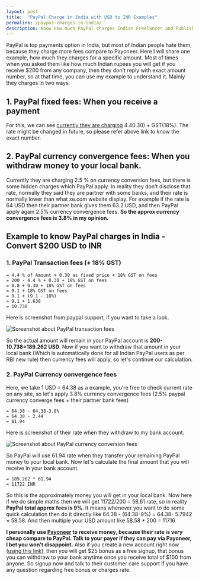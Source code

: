 ```yaml
---
layout: post
title:  "PayPal Charge in India with USD to INR Examples"
permalink: /paypal-charges-in-india/
description: Know How much PayPal charges Indian Freelancer and Publisher, with USD to INR example.
---
```

PayPal is top payments option in India, but most of Indian people hate them, because they charge more fees compare to Payoneer. Here I will share one example, how much they charges for a specific amount. Most of times when you asked them like how much Indian rupees you will get if you receive $200 from any company, then they don't reply with exact amount number, so at that time, you can use my example to understand it. Mainly they charges in two ways. 

## 1. PayPal fixed fees: When you receive a payment ##

For this, we can see <a href="https://www.paypal.com/in/webapps/mpp/paypal-fees-table" target="_blank" rel="nofollow">currently they are charging</a> $4.4 % + Fixed price ($0.30) + GST(18%). The rate might be changed in future, so please refer above link to know the exact number.

## 2. PayPal currency convergence fees: When you withdraw money to your local bank. ##

Currently they are charging 2.5 % on currency conversion fees, but there is some hidden charges which PayPal apply. In reality they don't disclose that rate, normally they said they are partner with some banks, and their rate is normally lower than what xe.com website display. For example if the rate is 64 USD then their partner bank gives them 63.2 USD, and then PayPal apply again 2.5% currency convergence fees. **So the approx currency convergence fees is 3.8% in my opinion.**

## Example to know PayPal charges in India - Convert $200 USD to INR ##

### 1. PayPal Transaction fees (+ 18% GST) ###

	= 4.4 % of Amount + 0.30 as fixed price + 18% GST on fees
	= 200 - 4.4 % + 0.30 + 18% GST on fees
	= 8.8 + 0.30 + 18% GST on fees
	= 9.1 + 18% GST on fees
    = 9.1 + (9.1 - 18%)
	= 9.1 + 1.638
	= 10.738

Here is screenshot from paypal support, if you want to take a look.

<img src="https://cdn.goyllo.com/2/paypal-transaction-fees.png" alt="Screenshot about PayPal transaction fees">

So the actual amount will remain in your PayPal account is **200-10.738=189.262 USD**. Now if you want to withdraw that amount in your local bank (Which is automatically done for all Indian PayPal users as per RBI new rule) then currency fees will apply, so let's continue our calculation.


### 2. PayPal Currency convergence fees ###

Here, we take 1 USD = 64.38 as a example, you're free to check current rate on any site, so let's apply 3.8% currency convergence fees (2.5% paypal currency converge fees + their partner bank fees)

	= 64.38 - 64.38-3.8%
	= 64.38 - 2.44
	= 61.94

Here is screenshot of their rate when they withdraw to my bank account.

  <img src="https://cdn.goyllo.com/2/paypal-currency-rate.png" alt="Screenshot about PayPal currency conversion fees">

So PayPal will use 61.94 rate when they transfer your remaining PayPal money to your local bank. Now let's calculate the final amount that you will receive in your bank account.


	= 189.262 * 61.94
	= 11722 INR


So this is the approximately money you will get in your local bank. Now here if we do simple maths then we will get 11722/200 = 58.61 rate, so in reality **PayPal total approx fees is 9%**. It means whenever you want to do some quick calculation then do it directly like 64.38 - (64.38-9%) = 64.38- 5.7942 = 58.58. And then multiple your USD amount like 58.58 * 200 = 11716

**I personally use <a href="https://cdn.goyllo.com/po/payoneer/" rel="nofollow" target="_blank">Payoneer</a> to receive money, because their rate is very cheap compare to PayPal. Talk to your payer if they can pay via Payoneer, I bet you won't disappoint.** Also if you create a new account right now (<a href="https://cdn.goyllo.com/po/payoneer/" rel="nofollow" target="_blank">using this link</a>), then you will get $25 bonus as a free signup, that bonus you can withdraw to your bank anytime once you receive total of $100 from anyone. So signup now and talk to their customer care support if you have any question regarding free bonus or charges rate.